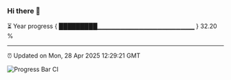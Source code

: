 ### Hi there 👋

⏳ Year progress { █████████▁▁▁▁▁▁▁▁▁▁▁▁▁▁▁▁▁▁▁▁▁ } 32.20 %

---

⏰ Updated on Mon, 28 Apr 2025 12:29:21 GMT

![Progress Bar CI](https://github.com/liununu/liununu/workflows/Progress%20Bar%20CI/badge.svg)
